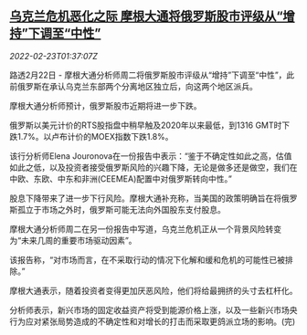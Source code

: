 <!--1645581663000-->
[乌克兰危机恶化之际 摩根大通将俄罗斯股市评级从“增持”下调至“中性”](https://cn.reuters.com/article/jpmorgan-chase-russia-aaa-0223-idCNKBS2KS035)
------

<div><i>2022-02-23T01:37:07Z</i></div><p>路透2月22日 - 摩根大通分析师周二将俄罗斯股市评级从“增持”下调至“中性”，此前俄罗斯在承认乌克兰东部两个分离地区独立后，向这两个地区派兵。</p><p>摩根大通分析师预计，俄罗斯股市近期将进一步下跌。</p><p>俄罗斯以美元计价的RTS股指盘中稍早触及2020年以来最低，到1316 GMT时下跌1.7%。以卢布计价的MOEX指数下跌1.8%。</p><p>该行分析师Elena Jouronova在一份报告中表示：“鉴于不确定性如此之高，估值如此之低，以及投资者接受俄罗斯风险的兴趣下降，无论是做多还是做空，我们在中欧、东欧、中东和非洲(CEEMEA)配置中对俄罗斯转向中性。”</p><p>股息下降带来了进一步下行风险。摩根大通补充称，当美国的政策明确旨在将俄罗斯孤立于市场之外时，俄罗斯可能无法向外国股东支付股息。</p><p>摩根大通分析师周二在另一份报告中写道，乌克兰危机正从一个背景风险转变为“未来几周的重要市场驱动因素”。</p><p>该报告称，“对市场而言，在不采取行动的情况下化解和缓和危机的可能性已被排除。”</p><p>摩根大通表示，随着投资者变得更加厌恶风险，他们将给最拥挤的头寸去杠杆化。</p><p>分析师表示，新兴市场的固定收益资产将受到能源价格上涨，以及一些新兴市场央行为应对紧张局势造成的不确定性和对增长的打击而采取更鸽派立场的影响。(完)</p>
